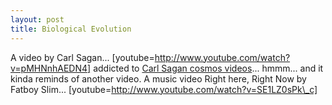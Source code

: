 ```yaml
---
layout: post
title: Biological Evolution
---
```


A video by Carl Sagan... [youtube=http://www.youtube.com/watch?v=pMHNnhAEDN4] addicted to [Carl Sagan cosmos videos](http://www.youtube.com/results?search=related&search_query=Carl%20Sagan%20Cosmos&v=pMHNnhAEDN4)... hmmm... and it kinda reminds of another video. A music video Right here, Right Now by Fatboy Slim... [youtube=http://www.youtube.com/watch?v=SE1LZ0sPk\_c]
